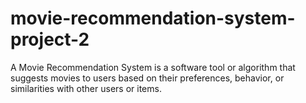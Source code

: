 # movie-recommendation-system-project-2
A Movie Recommendation System is a software tool or algorithm that suggests movies to users based on their preferences, behavior, or similarities with other users or items.

